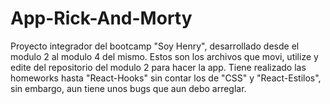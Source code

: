 
# App-Rick-And-Morty
Proyecto integrador del bootcamp "Soy Henry", desarrollado desde el modulo 2 al modulo 4 del mismo.
Estos son los archivos que movi, utilize y edite del repositorio del modulo 2 para hacer la app.
Tiene realizado las homeworks hasta "React-Hooks" sin contar los de "CSS" y "React-Estilos", sin embargo, aun tiene unos bugs que aun debo arreglar.

